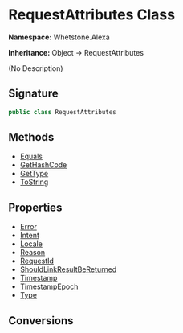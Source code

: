 # RequestAttributes Class
**Namespace:** Whetstone.Alexa

**Inheritance:** Object → RequestAttributes

(No Description)

## Signature
```csharp
public class RequestAttributes
```
## Methods
- [Equals](RequestAttributes/Equals.md)
- [GetHashCode](RequestAttributes/GetHashCode.md)
- [GetType](RequestAttributes/GetType.md)
- [ToString](RequestAttributes/ToString.md)
## Properties
- [Error](RequestAttributes/Error.md)
- [Intent](RequestAttributes/Intent.md)
- [Locale](RequestAttributes/Locale.md)
- [Reason](RequestAttributes/Reason.md)
- [RequestId](RequestAttributes/RequestId.md)
- [ShouldLinkResultBeReturned](RequestAttributes/ShouldLinkResultBeReturned.md)
- [Timestamp](RequestAttributes/Timestamp.md)
- [TimestampEpoch](RequestAttributes/TimestampEpoch.md)
- [Type](RequestAttributes/Type.md)
## Conversions
